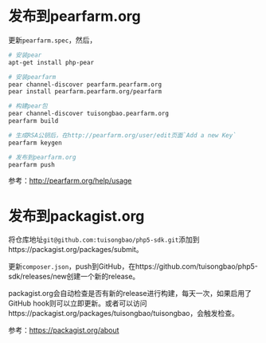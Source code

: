 # 发布到pearfarm.org

更新`pearfarm.spec`，然后，

```bash
# 安装pear
apt-get install php-pear

# 安装pearfarm
pear channel-discover pearfarm.pearfarm.org
pear install pearfarm.pearfarm.org/pearfarm

# 构建pear包
pear channel-discover tuisongbao.pearfarm.org
pearfarm build

# 生成RSA公钥后，在http://pearfarm.org/user/edit页面`Add a new Key`
pearfarm keygen

# 发布到pearfarm.org
pearfarm push
```

参考：http://pearfarm.org/help/usage

# 发布到packagist.org

将仓库地址`git@github.com:tuisongbao/php5-sdk.git`添加到https://packagist.org/packages/submit。

更新`composer.json`，push到GitHub，在https://github.com/tuisongbao/php5-sdk/releases/new创建一个新的release。

packagist.org会自动检查是否有新的release进行构建，每天一次，如果启用了GitHub hook则可以立即更新。或者可以访问https://packagist.org/packages/tuisongbao/tuisongbao，会触发检查。

参考：https://packagist.org/about
